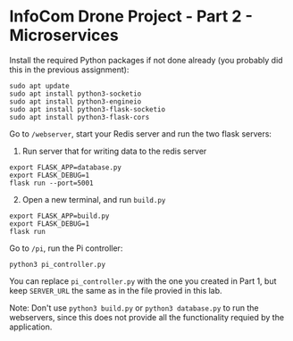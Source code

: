 # InfoCom Drone Project - Part 2 - Microservices
Install the required Python packages if not done already (you probably did this in the previous assignment):
```
sudo apt update
sudo apt install python3-socketio
sudo apt install python3-engineio
sudo apt install python3-flask-socketio
sudo apt install python3-flask-cors

```
Go to `/webserver`, start your Redis server and run the two flask servers:

1. Run server that for writing data to the redis server
```
export FLASK_APP=database.py
export FLASK_DEBUG=1
flask run --port=5001
```
2. Open a new terminal, and run `build.py`
```
export FLASK_APP=build.py
export FLASK_DEBUG=1
flask run
```

Go to `/pi`, run the Pi controller:
```
python3 pi_controller.py
```
You can replace `pi_controller.py` with the one you created in Part 1, but keep `SERVER_URL` the same as in the file provied in this lab.

Note: Don't use `python3 build.py` or `python3 database.py` to run the webservers, since this does not provide all the functionality requied by the application.

